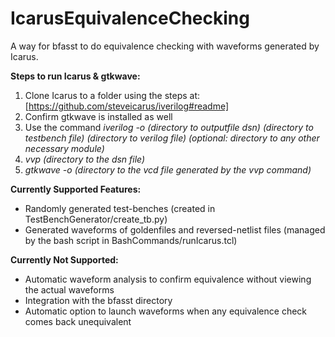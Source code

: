 # IcarusEquivalenceChecking
A way for bfasst to do equivalence checking with waveforms generated by Icarus. 

**Steps to run Icarus & gtkwave:**

1. Clone Icarus to a folder using the steps at: [https://github.com/steveicarus/iverilog#readme]
2. Confirm gtkwave is installed as well
3. Use the command _iverilog -o (directory to outputfile dsn) (directory to testbench file) (directory to verilog file) (optional: directory to any other necessary module)_
4. _vvp (directory to the dsn file)_
5. _gtkwave -o (directory to the vcd file generated by the vvp command)_

**Currently Supported Features:**
* Randomly generated test-benches (created in TestBenchGenerator/create_tb.py)
* Generated waveforms of goldenfiles and reversed-netlist files (managed by the bash script in BashCommands/runIcarus.tcl)

**Currently Not Supported:**
* Automatic waveform analysis to confirm equivalence without viewing the actual waveforms
* Integration with the bfasst directory
* Automatic option to launch waveforms when any equivalence check comes back unequivalent
